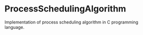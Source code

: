 # ProcessSchedulingAlgorithm
Implementation of process scheduling algorithm in C programming language.
